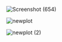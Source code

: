 ![Screenshot (654)](https://github.com/user-attachments/assets/32536fe1-15fa-47d4-a9a9-e034d97977b0)

![newplot](https://github.com/user-attachments/assets/fb38a051-d477-4fac-8292-e80fda4ac755)

![newplot (2)](https://github.com/user-attachments/assets/0888d0ac-bad6-4b1b-b18b-c0053d5c3427)
